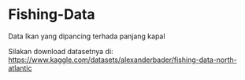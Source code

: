 # Fishing-Data
Data Ikan yang dipancing terhada panjang kapal

Silakan download datasetnya di:
https://www.kaggle.com/datasets/alexanderbader/fishing-data-north-atlantic
